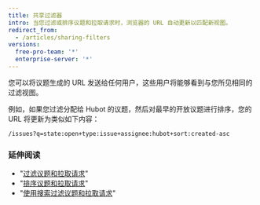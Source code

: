 ```yaml
---
title: 共享过滤器
intro: 当您过滤或排序议题和拉取请求时，浏览器的 URL 自动更新以匹配新视图。
redirect_from:
  - /articles/sharing-filters
versions:
  free-pro-team: '*'
  enterprise-server: '*'
---
```


您可以将议题生成的 URL 发送给任何用户，这些用户将能够看到与您所见相同的过滤视图。

例如，如果您过滤分配给 Hubot 的议题，然后对最早的开放议题进行排序，您的 URL 将更新为类似如下内容：

```
/issues?q=state:open+type:issue+assignee:hubot+sort:created-asc
```

### 延伸阅读

* "[过滤议题和拉取请求](/articles/filtering-issues-and-pull-requests-by-labels)"
* "[排序议题和拉取请求](/articles/sorting-issues-and-pull-requests)"
* "[使用搜索过滤议题和拉取请求](/articles/using-search-to-filter-issues-and-pull-requests)"
